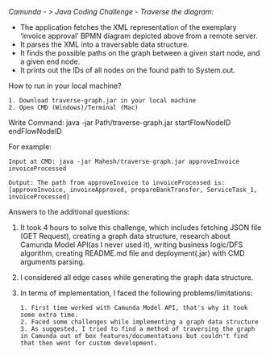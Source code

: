 _Camunda - > Java Coding Challenge - Traverse the diagram:_

- The application fetches the XML representation of the exemplary ‘invoice approval’ BPMN diagram
  depicted above from a remote server.
- It parses the XML into a traversable data structure.
- It finds the possible paths on the graph between a given start node, and a given end
  node.
- It prints out the IDs of all nodes on the found path to System.out.

How to run in your local machine?

    1. Download traverse-graph.jar in your local machine
    2. Open CMD (Windows)/Terminal (Mac)

Write Command: java -jar Path/traverse-graph.jar startFlowNodeID endFlowNodeID

For example:

    Input at CMD: java -jar Mahesh/traverse-graph.jar approveInvoice invoiceProcessed

    Output: The path from approveInvoice to invoiceProcessed is: [approveInvoice, invoiceApproved, prepareBankTransfer, ServiceTask_1, invoiceProcessed]

Answers to the additional questions:

1.  It took 4 hours to solve this challenge, which includes fetching JSON file (GET Request), creating a graph data structure, research about Camunda Model API(as I never used it), writing business logic/DFS algorithm, creating README.md file and deployment(.jar) with CMD arguments parsing.

2.  I considered all edge cases while generating the graph data structure.

3.  In terms of implementation, I faced the following problems/limitations:

        1. First time worked with Camunda Model API, that's why it took some extra time.
        2. Faced some challenges while implementing a graph data structure
        3. As suggested, I tried to find a method of traversing the graph in Camunda out of box features/documentations but couldn't find that then went for custom development.
